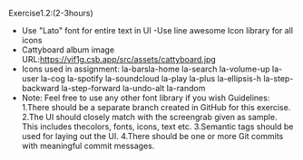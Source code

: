 Exercise1.2:(2-3hours)

- Use "Lato" font for entire text in UI
  -Use line awesome Icon library for all icons
- Cattyboard album image URL:https://vif1g.csb.app/src/assets/cattyboard.jpg
- Icons used in assignment:
  la-barsla-home
  la-search
  la-volume-up
  la-user
  la-cog
  la-spotify
  la-soundcloud
  la-play
  la-plus
  la-ellipsis-h
  la-step-backward
  la-step-forward
  la-undo-alt
  la-random
- Note: Feel free to use any other font library if you wish
  Guidelines:
  1.There should be a separate branch created in GitHub for this exercise.
  2.The UI should closely match with the screengrab given as sample. This includes thecolors, fonts, icons, text etc.
  3.Semantic tags should be used for laying out the UI.
  4.There should be one or more Git commits with meaningful commit messages.

